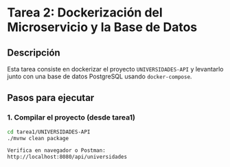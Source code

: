 # Tarea 2: Dockerización del Microservicio y la Base de Datos

## Descripción
Esta tarea consiste en dockerizar el proyecto `UNIVERSIDADES-API` y levantarlo junto con una base de datos PostgreSQL usando `docker-compose`.

## Pasos para ejecutar

### 1. Compilar el proyecto (desde tarea1)
```bash
cd tarea1/UNIVERSIDADES-API
./mvnw clean package

Verifica en navegador o Postman:
http://localhost:8080/api/universidades
